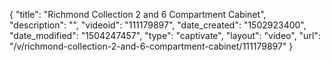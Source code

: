 {
    "title": "Richmond Collection 2 and 6 Compartment Cabinet",
    "description": "",
    "videoid": "111179897",
    "date_created": "1502923400",
    "date_modified": "1504247457",
    "type": "captivate",
    "layout": "video",
    "url": "\/v\/richmond-collection-2-and-6-compartment-cabinet\/111179897"
}
